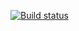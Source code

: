 [![Build status](https://ci.appveyor.com/api/projects/status/i687nw0fc0wosppn?svg=true)](https://ci.appveyor.com/project/LuxorGonsalez/dza6)

